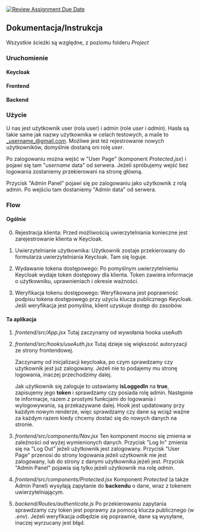 [![Review Assignment Due Date](https://classroom.github.com/assets/deadline-readme-button-24ddc0f5d75046c5622901739e7c5dd533143b0c8e959d652212380cedb1ea36.svg)](https://classroom.github.com/a/FadZhxrK)

## Dokumentacja/Instrukcja

Wszystkie ścieżki są względne, z poziomu folderu _Project_

### Uruchomienie

#### Keycloak

#### Frontend

#### Backend

### Użycie

U nas jest użytkownik user (rola user) i admin (role _user_ i _admin_). Hasła są takie same jak nazwy użytkownika w celach testowych, a maile to _username_@gmail.com. Możliwe jest też rejestrowanie nowych użytkowników, domyślnie dostaną oni rolę _user_.

Po zalogowaniu można wejść w "User Page" (komponent _Protected.jsx_) i pojawi się tam "_username_ data" od serwera. Jeżeli spróbujemy wejść bez logowania zostaniemy przekierowani na stronę główną.

Przycisk "Admin Panel" pojawi się po zalogowaniu jako użytkownik z rolą admin. Po wejściu tam dostaniemy "Admin data" od serwera.

### Flow

#### Ogólnie

0. Rejestracja klienta: Przed możliwością uwierzytelniania konieczne jest zarejestrowanie klienta w Keycloak.

1. Uwierzytelnianie użytkownika: Użytkownik zostaje przekierowany do formularza uwierzytelniania Keycloak. Tam się loguje.

2. Wydawanie tokena dostępowego: Po pomyślnym uwierzytelnieniu Keycloak wydaje token dostępowy dla klienta. Token zawiera informacje o użytkowniku, uprawnieniach i okresie ważności.

3. Weryfikacja tokenu dostępowego: Weryfikowana jest poprawność podpisu tokena dostępowego przy użyciu klucza publicznego Keycloak. Jeśli weryfikacja jest pomyślna, klient uzyskuje dostęp do zasobów.

#### Ta aplikacja

1. _frontend/src/App.jsx_
   Tutaj zaczynamy od wywołania hooka useAuth
2. _frontend/src/hooks/useAuth.jsx_
   Tutaj dzieje się większość autoryzacji ze strony frontendowej.

   Zaczynamy od inicjalizacji keycloaka, po czym sprawdzamy czy użytkownik jest już zalogowany. Jeżeli nie to podajemy mu stronę logowania, inaczej przechodzimy dalej.

   Jak użytkownik się zaloguje to ustawiamy **isLoggedIn** na **true**, zapisujemy jego **token** i sprawdzamy czy posiada rolę admin. Następnie te informacje, razem z prostymi funkcjami do logowania i wylogowywania, są przekazywane dalej. Hook jest updatowany przy każdym nowym renderze, więc sprawdzamy czy dane są wciąż ważne za każdym razem kiedy chcemy dostać się do nowych danych na stronie.

3. _frontend/src/components/Nav.jsx_
   Ten komponent mocno się zmienia w zależności od wyżej wymienionych danych. Przycisk "Log In" zmienia się na "Log Out" jeżeli użytkownik jest zalogowany. Przycisk "User Page" przenosi do strony logowania jeżeli użytkownik nie jest zalogowany, lub do strony z danymi użytkownika jeżeli jest. Przycisk "Admin Panel" pojawia się tylko jeżeli użytkownik ma rolę _admin_.

4. _frontend/src/components/Protected.jsx_
   Komponent _Protected_ (a także Admin Panel) wysyłają zapytanie do **backendu** o dane, wraz z tokenem uwierzytelniającym.

5. _backend/Routes/authenticate.js_
   Po przekierowaniu zapytania sprawdzamy czy token jest poprawny za pomocą klucza publicznego (w _.env_). Jeżeli weryfikacja odbędzie się poprawnie, dane są wysyłane, inaczej wyrzucany jest błąd.
